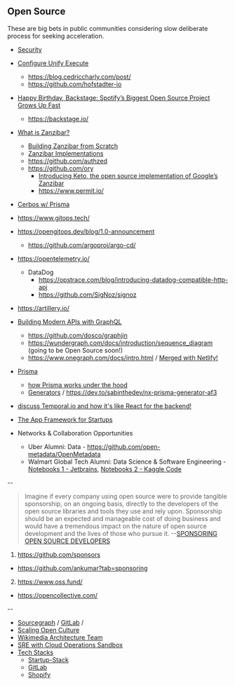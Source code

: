 ## Open Source

These are big bets in public communities considering slow deliberate process for seeking acceleration.

* [Security](https://openssf.org/blog/2022/01/19/reducing-security-risks-in-open-source-software-at-scale-scorecards-launches-v4/)

* [Configure Unify Execute](https://cuelang.org/)
  * https://blog.cedriccharly.com/post/
  * https://github.com/hofstadter-io

* [Happy Birthday, Backstage: Spotify’s Biggest Open Source Project Grows Up Fast](https://engineering.atspotify.com/2021/03/16/happy-birthday-backstage-spotifys-biggest-open-source-project-grows-up-fast/)
  * https://backstage.io/

* [What is Zanzibar?](https://authzed.com/blog/what-is-zanzibar/)
  * [Building Zanzibar from Scratch](https://www.osohq.com/post/zanzibar)
  * [Zanzibar Implementations](https://authzed.com/blog/zanzibar-implementations/)   
  * https://github.com/authzed
  * https://github.com/ory 
    * [Introducing Keto, the open source implementation of Google’s Zanzibar](https://medium.facilelogin.com/introducing-keto-the-open-source-implementation-of-googles-zanzibar-89f15162899e)
    * https://www.permit.io/ 
 
* [Cerbos w/ Prisma](https://cerbos.dev/)
 
* https://www.gitops.tech/ 
* https://opengitops.dev/blog/1.0-announcement
  * https://github.com/argoproj/argo-cd/

* https://opentelemetry.io/
  * DataDog 
    * https://opstrace.com/blog/introducing-datadog-compatible-http-api
    * https://github.com/SigNoz/signoz

* https://artillery.io/

* [Building Modern APIs with GraphQL](https://www.youtube.com/watch?v=bRnu7xvU1_Y)
  * https://github.com/dosco/graphjin
  * https://wundergraph.com/docs/introduction/sequence_diagram (going to be Open Source soon!)
  * https://www.onegraph.com/docs/intro.html / [Merged with Netlify!](https://www.onegraph.com/blog/post/9/onegraph-is-joining-netlify)

* [Prisma](https://github.com/prisma)
  * [how Prisma works under the hood](https://twitter.com/nikolasburk/status/1476844880219488257)
  * [Generators](https://prismaio.notion.site/Prisma-Generators-a2cdf262207a4e9dbcd0e362dfac8dc0) / https://dev.to/sabinthedev/nx-prisma-generator-af3 

* [discuss Temporal.io and how it's like React for the backend!](https://www.youtube.com/watch?v=-mxqCOJA-xI)  

* [The App Framework for Startups](https://github.com/redwoodjs/redwood)

* Networks & Collaboration Opportunities
  * Uber Alumni: Data - https://github.com/open-metadata/OpenMetadata   
  * Walmart Global Tech Alumni: Data Science & Software Engineering - [Notebooks 1 - Jetbrains](https://blog.jetbrains.com/datalore/2020/12/17/we-downloaded-10-000-000-jupyter-notebooks-from-github-this-is-what-we-learned/), [Notebooks 2 - Kaggle Code](https://www.kaggle.com/code)

--

> Imagine if every company using open source were to provide tangible sponsorship, on an ongoing basis, directly to the developers of the open source libraries and tools they use and rely upon. Sponsorship should be an expected and manageable cost of doing business and would have a tremendous impact on the nature of open source development and the lives of those who pursue it. --[SPONSORING OPEN SOURCE DEVELOPERS](https://www.cognitect.com/blog/2020/12/15/sponsoring-open-source-developers)

1. https://github.com/sponsors 
* https://github.com/ankumar?tab=sponsoring
2. https://www.oss.fund/
* https://opencollective.com/

--

- [Sourcegraph](https://about.sourcegraph.com/about/) / [GitLab](https://about.gitlab.com/company/strategy/#why-is-this-page-public) / 
- [Scaling Open Culture](https://opensource.zalando.com/)
- [Wikimedia Architecture Team](https://www.mediawiki.org/wiki/Wikimedia_Architecture_Team)
- [SRE with Cloud Operations Sandbox](https://cloud-ops-sandbox.dev/)
- [Tech Stacks](https://stackshare.io/stacks)
  - [Startup-Stack](https://www.notion.so/Founders-Checklist-Startup-Stack-f24d0601ffc04abfb6b5faf86098371c)
  - [GitLab](https://about.gitlab.com/handbook/business-technology/tech-stack/)
  - [Shopify](https://shopify.engineering/e-commerce-at-scale-inside-shopifys-tech-stack)
